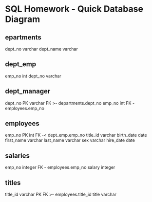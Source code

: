 # SQL Homework - Quick Database Diagram

epartments
-
dept_no  varchar
dept_name varchar

dept_emp
-
emp_no int
dept_no varchar


dept_manager
-
dept_no PK varchar FK >- departments.dept_no
emp_no int FK - employees.emp_no



employees
-
emp_no PK int FK -< dept_emp.emp_no
title_id varchar
birth_date date
first_name varchar
last_name varchar
sex varchar
hire_date date

salaries
-
emp_no integer FK - employees.emp_no
salary integer


titles
-
title_id varchar PK FK >- employees.title_id
title varchar
